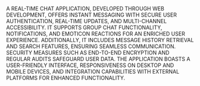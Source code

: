 A REAL-TIME CHAT APPLICATION, DEVELOPED THROUGH WEB DEVELOPMENT, OFFERS INSTANT MESSAGING WITH SECURE USER AUTHENTICATION, REAL-TIME UPDATES, AND MULTI-CHANNEL ACCESSIBILITY. IT SUPPORTS GROUP
CHAT FUNCTIONALITY,
NOTIFICATIONS, AND EMOTICON REACTIONS FOR AN ENRICHED USER EXPERIENCE.
ADDITIONALLY, IT INCLUDES MESSAGE HISTORY RETRIEVAL AND SEARCH FEATURES, ENSURING SEAMLESS COMMUNICATION. SECURITY MEASURES SUCH AS END-TO-END ENCRYPTION AND REGULAR AUDITS SAFEGUARD USER DATA. THE APPLICATION BOASTS A USER-FRIENDLY INTERFACE, RESPONSIVENESS ON DESKTOP AND MOBILE DEVICES, AND INTEGRATION CAPABILITIES WITH EXTERNAL PLATFORMS FOR ENHANCED FUNCTIONALITY.
